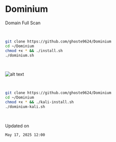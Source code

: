 # Dominium
Domain Full Scan 

<br>

```bash
git clone https://github.com/ghoste9624/Dominium
cd ~/Dominium 
chmod +x * && ./install.sh 
./dominium.sh
```

<br>

![alt text]()

<br>

```bash
git clone https://github.com/ghoste9624/Dominium
cd ~/Dominium 
chmod +x * && ./kali-install.sh 
./dominium-kali.sh

```

<br>

Updated on 

``
May 17, 2025 12:00
``
